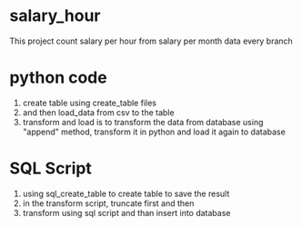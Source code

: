 # salary_hour
This project count salary per hour from salary per month data every branch

# python code
1. create table using create_table files
2. and then load_data from csv to the table
3. transform and load is to transform the data from database using "append" method, transform it in python and load it again to database

# SQL Script
1. using sql_create_table to create table to save the result
2. in the transform script, truncate first and then
3. transform using sql script and than insert into database

